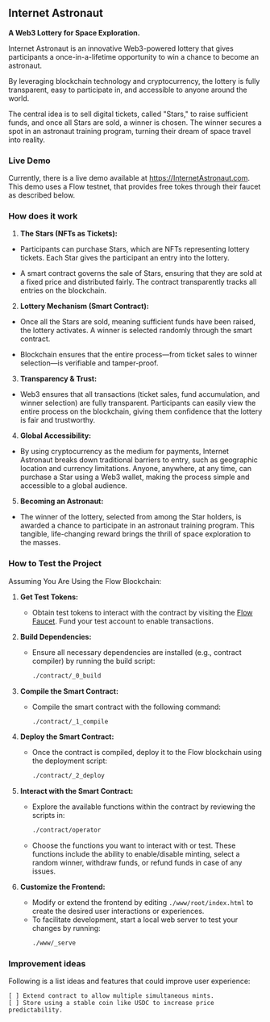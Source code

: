## Internet Astronaut 

**A Web3 Lottery for Space Exploration.**

Internet Astronaut is an innovative Web3-powered lottery that gives participants a once-in-a-lifetime opportunity to win a chance to become an astronaut.

By leveraging blockchain technology and cryptocurrency, the lottery is fully transparent, easy to participate in, and accessible to anyone around the world. 

The central idea is to sell digital tickets, called "Stars," to raise sufficient funds, and once all Stars are sold, a winner is chosen. The winner secures a spot in an astronaut training program, turning their dream of space travel into reality.

### Live Demo

Currently, there is a live demo available at https://InternetAstronaut.com. This demo uses a Flow testnet, that provides free tokes through their faucet as described below. 


### How does it work

1. **The Stars (NFTs as Tickets):**

* Participants can purchase Stars, which are NFTs representing lottery tickets. Each Star gives the participant an entry into the lottery.

* A smart contract governs the sale of Stars, ensuring that they are sold at a fixed price and distributed fairly. The contract transparently tracks all entries on the blockchain.

2. **Lottery Mechanism (Smart Contract):**

* Once all the Stars are sold, meaning sufficient funds have been raised, the lottery activates. A winner is selected randomly through the smart contract.

* Blockchain ensures that the entire process—from ticket sales to winner selection—is verifiable and tamper-proof.

3. **Transparency & Trust:**

* Web3 ensures that all transactions (ticket sales, fund accumulation, and winner selection) are fully transparent. Participants can easily view the entire process on the blockchain, giving them confidence that the lottery is fair and trustworthy.

4. **Global Accessibility:**

* By using cryptocurrency as the medium for payments, Internet Astronaut breaks down traditional barriers to entry, such as geographic location and currency limitations.
Anyone, anywhere, at any time, can purchase a Star using a Web3 wallet, making the process simple and accessible to a global audience.

 
5. **Becoming an Astronaut:**

* The winner of the lottery, selected from among the Star holders, is awarded a chance to participate in an astronaut training program. This tangible, life-changing reward brings the thrill of space exploration to the masses.


### How to Test the Project

Assuming You Are Using the Flow Blockchain: 

1. **Get Test Tokens:**
   - Obtain test tokens to interact with the contract by visiting the [Flow Faucet](https://faucet.flow.com/fund-account). Fund your test account to enable transactions.

2. **Build Dependencies:**
   - Ensure all necessary dependencies are installed (e.g., contract compiler) by running the build script:
     ```bash
     ./contract/_0_build
     ```

3. **Compile the Smart Contract:**
   - Compile the smart contract with the following command:
     ```bash
     ./contract/_1_compile
     ```

4. **Deploy the Smart Contract:**
   - Once the contract is compiled, deploy it to the Flow blockchain using the deployment script:
     ```bash
     ./contract/_2_deploy
     ```

5. **Interact with the Smart Contract:**
   - Explore the available functions within the contract by reviewing the scripts in:
     ```bash
     ./contract/operator
     ```
   - Choose the functions you want to interact with or test. These functions include the ability to enable/disable minting, select a random winner, withdraw funds, or refund funds in case of any issues. 

6. **Customize the Frontend:**
   - Modify or extend the frontend by editing `./www/root/index.html` to create the desired user interactions or experiences.
   - To facilitate development, start a local web server to test your changes by running:
     ```bash
     ./www/_serve
     ```

    
### Improvement ideas

Following is a list ideas and features that could improve user experience: 
```
[ ] Extend contract to allow multiple simultaneous mints.
[ ] Store using a stable coin like USDC to increase price predictability. 
```
